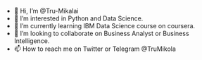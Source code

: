 - 👋 Hi, I’m @Tru-Mikalai
- 👀 I’m interested in Python and Data Science.
- 🌱 I’m currently learning IBM Data Science course on coursera.
- 💞️ I’m looking to collaborate on Business Analyst or Business Intelligence. 
- 📫 How to reach me on Twitter or Telegram @TruMikola

<!---
Tru-Mikalai/Tru-Mikalai is a ✨ special ✨ repository because its `README.md` (this file) appears on your GitHub profile.
You can click the Preview link to take a look at your changes.
--->
